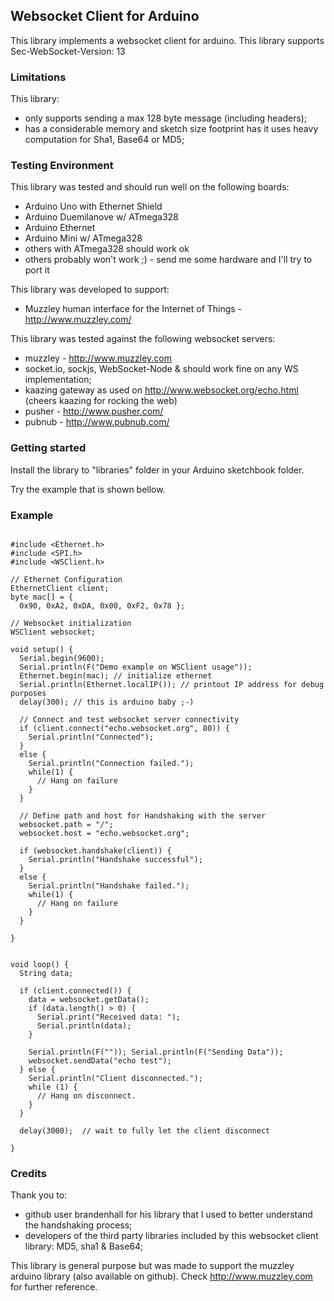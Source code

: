 ## Websocket Client for Arduino

This library implements a websocket client for arduino.
This library supports Sec-WebSocket-Version: 13

### Limitations

This library:
  * only supports sending a max 128 byte message (including headers);
  * has a considerable memory and sketch size footprint has it uses heavy computation for Sha1, Base64 or MD5;

### Testing Environment

This library was tested and should run well on the following boards:
  * Arduino Uno with Ethernet Shield
  * Arduino Duemilanove w/ ATmega328
  * Arduino Ethernet
  * Arduino Mini w/ ATmega328
  * others with ATmega328 should work ok
  * others probably won't work ;) - send me some hardware and I'll try to port it

This library was developed to support:
  * Muzzley human interface for the Internet of Things - http://www.muzzley.com/

This library was tested against the following websocket servers:
  * muzzley - http://www.muzzley.com
  * socket.io, sockjs, WebSocket-Node & should work fine on any WS implementation;
  * kaazing gateway as used on http://www.websocket.org/echo.html (cheers kaazing for rocking the web)
  * pusher - http://www.pusher.com/
  * pubnub - http://www.pubnub.com/

### Getting started

Install the library to "libraries" folder in your Arduino sketchbook folder. 

Try the example that is shown bellow.

### Example
<pre><code>
#include &ltEthernet.h>
#include &ltSPI.h>
#include &ltWSClient.h>

// Ethernet Configuration
EthernetClient client;
byte mac[] = { 
  0x90, 0xA2, 0xDA, 0x00, 0xF2, 0x78 };

// Websocket initialization
WSClient websocket;

void setup() {
  Serial.begin(9600);
  Serial.println(F("Demo example on WSClient usage"));
  Ethernet.begin(mac); // initialize ethernet
  Serial.println(Ethernet.localIP()); // printout IP address for debug purposes
  delay(300); // this is arduino baby ;-)

  // Connect and test websocket server connectivity
  if (client.connect("echo.websocket.org", 80)) {
    Serial.println("Connected");
  } 
  else {
    Serial.println("Connection failed.");
    while(1) {
      // Hang on failure
    }
  }

  // Define path and host for Handshaking with the server
  websocket.path = "/";
  websocket.host = "echo.websocket.org";

  if (websocket.handshake(client)) {
    Serial.println("Handshake successful");
  } 
  else {
    Serial.println("Handshake failed.");
    while(1) {
      // Hang on failure
    }
  }

}


void loop() {
  String data;

  if (client.connected()) {
    data = websocket.getData();
    if (data.length() > 0) {
      Serial.print("Received data: ");
      Serial.println(data);
    }

    Serial.println(F("")); Serial.println(F("Sending Data"));
    websocket.sendData("echo test");
  } else {
    Serial.println("Client disconnected.");
    while (1) {
      // Hang on disconnect.
    }
  }

  delay(3000);  // wait to fully let the client disconnect

}
</code></pre>

### Credits
Thank you to:
  - github user brandenhall for his library that I used to better understand the handshaking process;
  - developers of the third party libraries included by this websocket client library: MD5, sha1 & Base64;

This library is general purpose but was made to support the muzzley arduino library (also available on github). Check http://www.muzzley.com for further reference.
